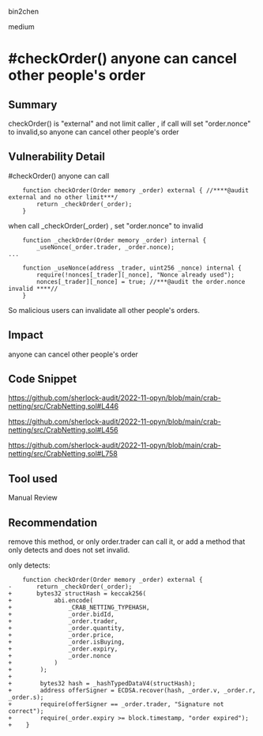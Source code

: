 bin2chen

medium

# #checkOrder() anyone can cancel other people's order

## Summary
checkOrder() is "external" and not limit caller , if call will set "order.nonce" to invalid,so anyone can cancel other people's order

## Vulnerability Detail
#checkOrder()  anyone can call

```solidity
    function checkOrder(Order memory _order) external { //****@audit external and no other limit***/
        return _checkOrder(_order);
    }
```
when call _checkOrder(_order) , set "order.nonce" to invalid

```solidity
    function _checkOrder(Order memory _order) internal {
        _useNonce(_order.trader, _order.nonce);
...

    function _useNonce(address _trader, uint256 _nonce) internal {
        require(!nonces[_trader][_nonce], "Nonce already used");
        nonces[_trader][_nonce] = true; //***@audit the order.nonce invalid ****//
    }
```

So malicious users can invalidate all other people's orders.

## Impact

 anyone can cancel other people's order

## Code Snippet

https://github.com/sherlock-audit/2022-11-opyn/blob/main/crab-netting/src/CrabNetting.sol#L446

https://github.com/sherlock-audit/2022-11-opyn/blob/main/crab-netting/src/CrabNetting.sol#L456

https://github.com/sherlock-audit/2022-11-opyn/blob/main/crab-netting/src/CrabNetting.sol#L758

## Tool used

Manual Review

## Recommendation

remove this method, or only order.trader can call it, or add a method that only detects and does not set invalid.

only detects:
```solidity
    function checkOrder(Order memory _order) external { 
-       return _checkOrder(_order);
+       bytes32 structHash = keccak256(
+            abi.encode(
+                _CRAB_NETTING_TYPEHASH,
+                _order.bidId,
+                _order.trader,
+                _order.quantity,
+                _order.price,
+                _order.isBuying,
+                _order.expiry,
+                _order.nonce
+            )
+        );
+
+        bytes32 hash = _hashTypedDataV4(structHash);
+        address offerSigner = ECDSA.recover(hash, _order.v, _order.r, _order.s);
+        require(offerSigner == _order.trader, "Signature not correct");
+        require(_order.expiry >= block.timestamp, "order expired");
+    }
```
